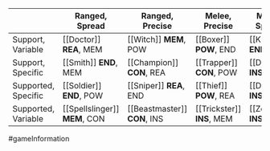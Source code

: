 
|                     | Ranged, Spread                | Ranged, Precise              | Melee, Precise             | Melee, Spread             |
| ------------------- | ----------------------------- | ---------------------------- | -------------------------- | ------------------------- |
| Support, Variable   | [[Doctor]] **REA**, MEM       | [[Witch]] **MEM**, POW       | [[Boxer]] **POW**, END     | [[Knight]] **END**, CON   |
| Support, Specific   | [[Smith]] **END**, MEM        | [[Champion]] **CON**, REA        | [[Trapper]] **CON**, POW   | [[Dancer]] **INS**, END   |
| Supported, Specific | [[Soldier]] **END**, POW      | [[Sniper]] **REA**, END      | [[Thief]] **POW**, REA     | [[Duellist]] **INS**, REA |
| Supported, Variable | [[Spellslinger]] **MEM**, CON | [[Beastmaster]] **CON**, INS | [[Trickster]] **INS**, MEM | [[Zealot]] **INS**, POW   |

#gameInformation 